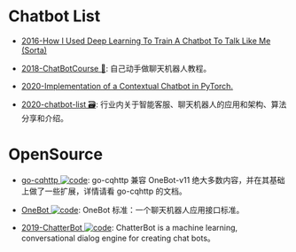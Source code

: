 # Chatbot List

- [2016-How I Used Deep Learning To Train A Chatbot To Talk Like Me (Sorta)](https://adeshpande3.github.io/How-I-Used-Deep-Learning-to-Train-a-Chatbot-to-Talk-Like-Me)

- [2018-ChatBotCourse 🏫](https://github.com/lcdevelop/ChatBotCourse): 自己动手做聊天机器人教程。

- [2020-Implementation of a Contextual Chatbot in PyTorch.](https://github.com/python-engineer/pytorch-chatbot)

- [2020-chatbot-list 🗃️](https://github.com/lizhe2004/chatbot-list): 行业内关于智能客服、聊天机器人的应用和架构、算法分享和介绍。

# OpenSource

- [go-cqhttp ![code](https://martrix-usa.oss-accelerate.aliyuncs.com/logo/code.svg)](https://github.com/Mrs4s/go-cqhttp): go-cqhttp 兼容 OneBot-v11 绝大多数内容，并在其基础上做了一些扩展，详情请看 go-cqhttp 的文档。

- [OneBot ![code](https://martrix-usa.oss-accelerate.aliyuncs.com/logo/code.svg)](https://github.com/botuniverse/onebot): OneBot 标准：一个聊天机器人应用接口标准。

- [2019-ChatterBot ![code](https://martrix-usa.oss-accelerate.aliyuncs.com/logo/code.svg)](https://github.com/gunthercox/ChatterBot): ChatterBot is a machine learning, conversational dialog engine for creating chat bots。
